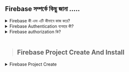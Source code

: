 ## Firebase  সম্পর্কে  কিছু জানা .....

<details>
 <summary>   Firebase কী এবং এটি কীভাবে কাজ করে?</summary>
 <br>
Firebase রিয়েলটাইম ডাটাবেস আপনাকে ক্লায়েন্ট-সাইড কোড থেকে সরাসরি ডাটাবেসে নিরাপদ অ্যাক্সেসের অনুমতি দিয়ে সমৃদ্ধ, সহযোগী অ্যাপ্লিকেশন তৈরি করতে দেয়। ডেটা স্থানীয়ভাবে বজায় থাকে এবং এমনকি অফলাইনে থাকা সত্ত্বেও, রিয়েলটাইম ইভেন্টগুলি অব্যাহত থাকে, যা শেষ ব্যবহারকারীকে একটি প্রতিক্রিয়াশীল অভিজ্ঞতা প্রদান করে
</details>

<details>
 <summary>    Firebase Authentication ব্যবহার কী?</summary>
 <br>
আপনি ফায়ারবেস Authentication  ব্যবহার করতে পারেন যাতে ব্যবহারকারীরা ইমেল ঠিকানা এবং পাসওয়ার্ড সাইন-ইন সহ এক বা একাধিক সাইন-ইন পদ্ধতি ব্যবহার করে আপনার অ্যাপে সাইন ইন করতে পারে, এবং গুগল সাইন-ইন এবং ফেসবুক লগইন-এর মতো সংঘবদ্ধ পরিচয় প্রদানকারী।
</details>
<details>
 <summary>   Firebase authorization কি?</summary>
 <br>
Firebase authorization আপনার অ্যাপে ব্যবহারকারীদের authorization জন্য ব্যাকএন্ড পরিষেবা, সহজেই ব্যবহারযোগ্য SDKs এবং প্রস্তুত UI লাইব্রেরি সরবরাহ করে। এটি পাসওয়ার্ড, ফোন নম্বর, গুগল, ফেসবুক এবং টুইটারের মতো জনপ্রিয় সংঘবদ্ধ পরিচয় প্রদানকারী এবং আরও অনেক কিছু ব্যবহার করে প্রমাণীকরণ সমর্থন করে
</details>
<br>

> ## Firebase Project Create And Install

<details>
 <summary> Firebase Project  Create </summary>
 <br>

Firebase প্রজেক্ট   তৈরী করার জন্য  শুরুতে  ওয়েবসাইট এ যেতে হবে  এবং সেখানে   থেকে গেট স্টার্টেড  বা গত তো কনসোল এ ক্লিক করতে   হবে
![create project ](https://i.ibb.co/KqzXZKj/Screenshot-1.png)
![create project ](https://i.ibb.co/J2v7GvX/Screenshot-2.png)

#### তারপর প্রজেক্ট এর নির্দিষ্ট নাম দিয়ে   প্রজেক্ট বানাতে হবে এবং  কন্টিনিউ এ ক্লিক করতে হবে 
![create project ](https://i.ibb.co/ZNdRBGm/Screenshot-4.png)

#### যদি এনালিটিক্স   প্রয়োজন হয়  তখন এনাবল করে দিতে হবে।  যদি  প্রজন  না হয় তাহলে এনাবল অফ করে দিতে হবে 
![create project ](https://i.ibb.co/rGQ7w32/Screenshot-5.png)

####  Firebase Auth  সেটআপ করার জন্য আমাকে   Authentication মেনুতে ক্লিক  করতে হবে এবং সেখানে থেকে Get Started  এ ক্লিক করতে হবে 
![create project ](https://i.ibb.co/sHxYDyF/Screenshot-6.png)

### Firebase Auth  এর sign-in method  হিসেবে যেকোনো মেথড প পছন্দ করে নিয়ে সেটা সেটআপ করতে হবে 
![create project ](https://i.ibb.co/7Q406mR/Screenshot-7.png)
<details>
 <summary>  Google Crome Auth Setup ?</summary>
 <br>
#### শুরুতে  গুগল কে এনাবল করে নিতে হবে।  তারপর সবাই যে প্রজেক্ট এর  নাম দেখতে পারবে সেই নাম তা দিতে হবে।  এবং তারপর আমাদের সাপোর্ট এর জন্য একটি ইমেইল  দিয়ে দিতে হবে আমাদের  ডিফাউল্ট ভাবে যে ইমেইল  দিয়ে একাউন্ট করা  হয় সেই ইমেইল একাউন্ট  ব্যাবহার করা হয় সেটাই দেওয়া হয় 

![create project ](https://i.ibb.co/smcBKbd/Screenshot-8.png)

</details>


<details>
 <summary>  Register App </summary>
 ####  এরপর আমাদের  প্রজেক্ট সেটিং এ গিয়ে আমাদের একটি ওয়েব প্রজেক্ট বানাতে হবে
 
![create project ](https://i.ibb.co/4VQ7n9q/Screenshot-9.png)

> ### এরপর আমাদের Firebase Appp  বানাতে হবে 
![create project ](https://i.ibb.co/LgRWdJc/Screenshot-10.png)
</details>

### এরপর আমাদের কে Sdk(software development kit) সেটআপ করতে হবে 
<br>
<details>
 <summary>  Add Firebase SDK </summary>
 ####  এরপর আমাদের  প্রজেক্ট সেটিং এ গিয়ে আমাদের একটি ওয়েব প্রজেক্ট বানাতে হবে 
![create project ](https://i.ibb.co/4VQ7n9q/Screenshot-9.png)

> ### এরপর আমাদের Firebase আপা বানাতে হবে 
> ### Firebase Install 

```javascript 
npm install firebase
```

#### আমাদের কে Firebase Sdk  সেটআপ করার জন্য React  src ফোল্ডার  একটি Friebase  নাম  ফোল্ডার বানাতে হবে।  সেখানে দুইটি ফাইল বানাতে হবে।  
- firebase.config.js
- firebase.initialize.js

> ####  firebase.config.js
```javascript
const firebaseConfig = {
    apiKey: "AIzaSyA373x40RF0Vaisyt6azU-uRRuMVWmjSk8",
    authDomain: "fir-auth-react-9f89e.firebaseapp.com",
    projectId: "fir-auth-react-9f89e",
    storageBucket: "fir-auth-react-9f89e.appspot.com",
    messagingSenderId: "592824404472",
    appId: "1:592824404472:web:a9f3cd5808fdfdd224ae0d"
  };
  export default firebaseConfig;
```


> ####  firebase.initialize.js
```javascript
import { initializeApp } from "firebase/app";
import firebaseConfig from './firebase.config';

const initializeAuthentication = () =>{
    initializeApp(firebaseConfig)
}

export default initializeAuthentication;
```

</details>
<br>






</details>







